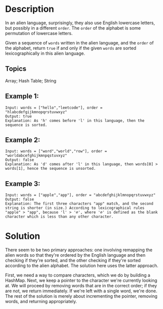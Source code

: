 # Description

In an alien language, surprisingly, they also use English lowercase letters, but possibly in a different `order`. The `order` of the alphabet is some permutation of lowercase letters.

Given a sequence of `words` written in the alien language, and the `order` of the alphabet, return `true` if and only if the given `words` are sorted lexicographically in this alien language.

## Topics

Array; Hash Table; String

## Example 1:

```
Input: words = ["hello","leetcode"], order = "hlabcdefgijkmnopqrstuvwxyz"
Output: true
Explanation: As 'h' comes before 'l' in this language, then the sequence is sorted.
```

## Example 2:

```
Input: words = ["word","world","row"], order = "worldabcefghijkmnpqstuvxyz"
Output: false
Explanation: As 'd' comes after 'l' in this language, then words[0] > words[1], hence the sequence is unsorted.
```

## Example 3:

```
Input: words = ["apple","app"], order = "abcdefghijklmnopqrstuvwxyz"
Output: false
Explanation: The first three characters "app" match, and the second string is shorter (in size.) According to lexicographical rules "apple" > "app", because 'l' > '∅', where '∅' is defined as the blank character which is less than any other character.
```

# Solution

There seem to be two primary approaches: one involving remapping the alien words so that they're ordered by the English language and then checking if they're sorted, and the other checking if they're sorted according to the alien alphabet. The solution here uses the latter approach.

First, we need a way to compare characters, which we do by building a HashMap. Next, we keep a pointer to the character we're currently looking at. We will proceed by removing words that are in the correct order; if they are not, we return immediately. If we're left with a single word, we're done. The rest of the solution is merely about incrementing the pointer, removing words, and returning appropriately.
